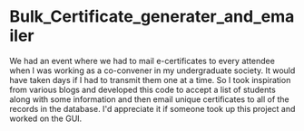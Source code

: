# Bulk_Certificate_generater_and_emailer
We had an event where we had to mail e-certificates to every attendee when I was working as a co-convener in my undergraduate society. It would have taken days if I had to transmit them one at a time. So I took inspiration from various blogs and developed this code to accept a list of students along with some information and then email unique certificates to all of the records in the database.
I'd appreciate it if someone took up this project and worked on the GUI.
